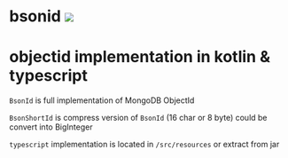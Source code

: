 # bsonid [![](https://jitpack.io/v/ZenLiuCN/bsonid.svg)](https://jitpack.io/#ZenLiuCN/bsonid)

# objectid implementation in kotlin & typescript

`BsonId` is full implementation of MongoDB ObjectId

`BsonShortId` is compress version of `BsonId` (16 char or 8 byte) could be convert into BigInteger

`typescript` implementation is located in `/src/resources` or extract from jar
